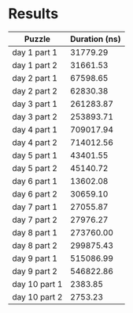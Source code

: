 # Results
|Puzzle|Duration (ns)|
|-|-|
|day 1 part 1|31779.29|
|day 1 part 2|31661.53|
|day 2 part 1|67598.65|
|day 2 part 2|62830.38|
|day 3 part 1|261283.87|
|day 3 part 2|253893.71|
|day 4 part 1|709017.94|
|day 4 part 2|714012.56|
|day 5 part 1|43401.55|
|day 5 part 2|45140.72|
|day 6 part 1|13602.08|
|day 6 part 2|30659.10|
|day 7 part 1|27055.87|
|day 7 part 2|27976.27|
|day 8 part 1|273760.00|
|day 8 part 2|299875.43|
|day 9 part 1|515086.99|
|day 9 part 2|546822.86|
|day 10 part 1|2383.85|
|day 10 part 2|2753.23|
